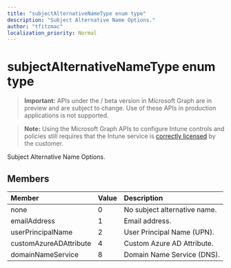 ```yaml
---
title: "subjectAlternativeNameType enum type"
description: "Subject Alternative Name Options."
author: "tfitzmac"
localization_priority: Normal
---
```


# subjectAlternativeNameType enum type

> **Important:** APIs under the / beta version in Microsoft Graph are in preview and are subject to change. Use of these APIs in production applications is not supported.

> **Note:** Using the Microsoft Graph APIs to configure Intune controls and policies still requires that the Intune service is [correctly licensed](https://go.microsoft.com/fwlink/?linkid=839381) by the customer.

Subject Alternative Name Options.
## Members
|Member|Value|Description|
|:---|:---|:---|
|none|0|No subject alternative name.|
|emailAddress|1|Email address.|
|userPrincipalName|2|User Principal Name (UPN).|
|customAzureADAttribute|4|Custom Azure AD Attribute.|
|domainNameService|8|Domain Name Service (DNS).|






